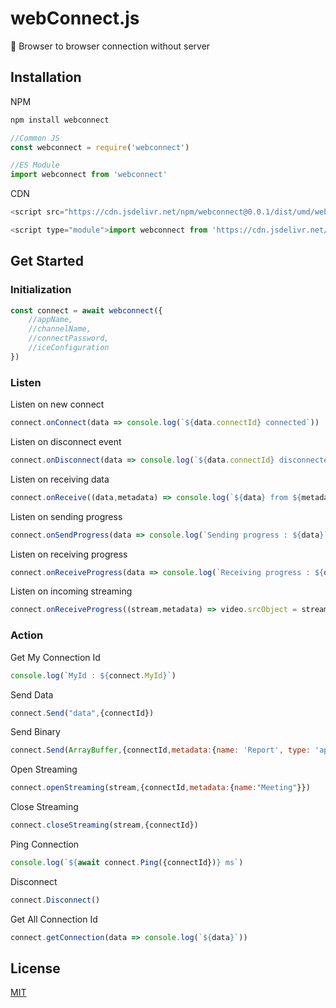 # webConnect.js
📶 Browser to browser connection without server

## Installation

NPM
```javascript
npm install webconnect

//Common JS 
const webconnect = require('webconnect')

//ES Module
import webconnect from 'webconnect'
```
CDN
```javascript
<script src="https://cdn.jsdelivr.net/npm/webconnect@0.0.1/dist/umd/webconnect.umd.js"></script>
```
```javascript
<script type="module">import webconnect from 'https://cdn.jsdelivr.net/npm/webconnect@0.0.1/+esm'</script>
```
## Get Started
### Initialization

```javascript
const connect = await webconnect({
	//appName,
	//channelName,
	//connectPassword,
	//iceConfiguration
})
```
### Listen
Listen on new connect
```javascript
connect.onConnect(data => console.log(`${data.connectId} connected`))
```
Listen on disconnect event
```javascript
connect.onDisconnect(data => console.log(`${data.connectId} disconnected`))
```
Listen on receiving data
```javascript
connect.onReceive((data,metadata) => console.log(`${data} from ${metadata}`))
```
Listen on sending progress
```javascript
connect.onSendProgress(data => console.log(`Sending progress : ${data}`))
```
Listen on receiving progress
```javascript
connect.onReceiveProgress(data => console.log(`Receiving progress : ${data}`))
```
Listen on incoming streaming
```javascript
connect.onReceiveProgress((stream,metadata) => video.srcObject = stream )
```
### Action
Get My Connection Id
```javascript
console.log(`MyId : ${connect.MyId}`)
```
Send Data
```javascript
connect.Send("data",{connectId})
```
Send Binary
```javascript
connect.Send(ArrayBuffer,{connectId,metadata:{name: 'Report', type: 'application/pdf'}})
```
Open Streaming
```javascript
connect.openStreaming(stream,{connectId,metadata:{name:"Meeting"}})
```
Close Streaming
```javascript
connect.closeStreaming(stream,{connectId})
```
Ping Connection
```javascript
console.log(`${await connect.Ping({connectId})} ms`)
```
Disconnect
```javascript
connect.Disconnect()
```
Get All Connection Id
```javascript
connect.getConnection(data => console.log(`${data}`))
```
## License

[MIT](https://github.com/nuzulul/webConnect.js/blob/main/LICENSE)